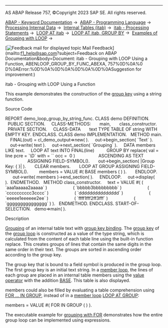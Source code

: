  

* * *

AS ABAP Release 757, ©Copyright 2023 SAP SE. All rights reserved.

[ABAP - Keyword Documentation](https://help.sap.com/doc/abapdocu_757_index_htm/7.57/en-US/abenabap.htm) →  [ABAP - Programming Language](https://help.sap.com/doc/abapdocu_757_index_htm/7.57/en-US/abenabap_reference.htm) →  [Processing Internal Data](https://help.sap.com/doc/abapdocu_757_index_htm/7.57/en-US/abenabap_data_working.htm) →  [Internal Tables (itab)](https://help.sap.com/doc/abapdocu_757_index_htm/7.57/en-US/abenitab.htm) →  [itab - Processing Statements](https://help.sap.com/doc/abapdocu_757_index_htm/7.57/en-US/abentable_processing_statements.htm) →  [LOOP AT itab](https://help.sap.com/doc/abapdocu_757_index_htm/7.57/en-US/abaploop_at_itab_variants.htm) →  [LOOP AT itab, GROUP BY](https://help.sap.com/doc/abapdocu_757_index_htm/7.57/en-US/abaploop_at_itab_group_by.htm) →  [Examples of Grouping with LOOP](https://help.sap.com/doc/abapdocu_757_index_htm/7.57/en-US/abenloop_group_by_abexas.htm) → 

 [![](Mail.gif?object=Mail.gif&sap-language=EN "Feedback mail for displayed topic") Mail Feedback](mailto:f1_help@sap.com?subject=Feedback on ABAP Documentation&body=Document: itab - Grouping with LOOP Using a Function, ABENLOOP_GROUP_BY_FUNC_ABEXA, 757%0D%0A%0
D%0AError:%0D%0A%0D%0A%0D%0A%0D%0ASuggestion for improvement:)

itab - Grouping with LOOP Using a Function

This example demonstrates the construction of the [group key](https://help.sap.com/doc/abapdocu_757_index_htm/7.57/en-US/abengroup_key_glosry.htm "Glossary Entry") using a string function.

Source Code   

REPORT demo\_loop\_group\_by\_string\_func.
CLASS demo DEFINITION.
  PUBLIC SECTION.
    CLASS-METHODS:
      main,
      class\_constructor.
  PRIVATE SECTION.
    CLASS-DATA
      text TYPE TABLE OF string WITH EMPTY KEY.
ENDCLASS.
CLASS demo IMPLEMENTATION.
  METHOD main.
    FINAL(out) = cl\_demo\_output=>new( ).
    out->begin\_section( \`Text\` ).
    out->write( text ).
    out->next\_section( \`Grouping\` ).
    DATA members LIKE text.
    LOOP AT text INTO FINAL(line)
         GROUP BY replace( val = line pcre = \`\\D\` with = \`\` occ =  0 )
                  ASCENDING AS TEXT
                  ASSIGNING FIELD-SYMBOL(<group>).
      out->begin\_section( |Group Key: { <group> }| ).
      CLEAR members.
      LOOP AT GROUP <group> ASSIGNING FIELD-SYMBOL(<member>).
        members = VALUE #( BASE members ( <member> ) ).
      ENDLOOP.
      out->write( members )->end\_section( ).
    ENDLOOP.
    out->display( ).  ENDMETHOD.
  METHOD class\_constructor.
    text = VALUE #( ( \`aaa1aaaaa2aaaaa\` )
                    ( \`bbbbb3bbbbbbbbb\` )
                    ( \`cccccccccc3cccc\` )
                    ( \`ddddddddddddddd\` )
                    ( \`eeeee1eeeeee2ee\` )
                    ( \`ffff1fff2ff3fff\` )
                    ( \`ggggggggggggggg\` ) ).
  ENDMETHOD.
ENDCLASS.
START-OF-SELECTION.
  demo=>main( ).

Description   

[Grouping](https://help.sap.com/doc/abapdocu_757_index_htm/7.57/en-US/abaploop_at_itab_group_by.htm) of an internal table text with [group key binding](https://help.sap.com/doc/abapdocu_757_index_htm/7.57/en-US/abaploop_at_itab_group_by_binding.htm). The [group key](https://help.sap.com/doc/abapdocu_757_index_htm/7.57/en-US/abaploop_at_itab_group_by_key.htm) of the [group loop](https://help.sap.com/doc/abapdocu_757_index_htm/7.57/en-US/abengroup_loop_glosry.htm "Glossary Entry") is constructed as a value of the type string, which is calculated from the content of each table line using the built-in function replace. This creates groups of lines that contain the same digits in the same order in their text. The groups are sorted in ascending order according to the group key.

The group key that is bound to a field symbol <group> is produced in the group loop. The first group key is an initial text string. In a [member loop](https://help.sap.com/doc/abapdocu_757_index_htm/7.57/en-US/abenmember_loop_glosry.htm "Glossary Entry"), the lines of each group are placed in an internal table members using the [value operator](https://help.sap.com/doc/abapdocu_757_index_htm/7.57/en-US/abenvalue_operator_glosry.htm "Glossary Entry") with the addition [BASE](https://help.sap.com/doc/abapdocu_757_index_htm/7.57/en-US/abenvalue_constructor_params_itab.htm). This table is also displayed.

members could also be filled by evaluating a table comprehension using [FOR ... IN GROUP](https://help.sap.com/doc/abapdocu_757_index_htm/7.57/en-US/abenfor_in_group.htm), instead of in a [member loop](https://help.sap.com/doc/abapdocu_757_index_htm/7.57/en-US/abenmember_loop_glosry.htm "Glossary Entry") [LOOP AT GROUP](https://help.sap.com/doc/abapdocu_757_index_htm/7.57/en-US/abaploop_at_group.htm):

members = VALUE #( FOR <member> IN GROUP <group> ( <member> ) ).

The executable example for [grouping with FOR](https://help.sap.com/doc/abapdocu_757_index_htm/7.57/en-US/abenfor_group_by_func_abexa.htm) demonstrates how the entire group loop can be implemented using expressions.